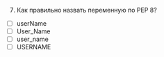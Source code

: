 7. Как правильно назвать переменную по PEP 8?
- [ ]	userName
- [ ]	User_Name
- [ ]	user_name
- [ ]	USERNAME
